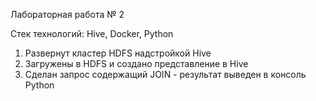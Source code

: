 Лабораторная работа № 2

Стек технологий: Hive, Docker, Python

1. Развернут кластер HDFS надстройкой Hive
2. Загружены в HDFS и создано представление в Hive
3. Cделан запрос содержащий JOIN - результат выведен в консоль Python
